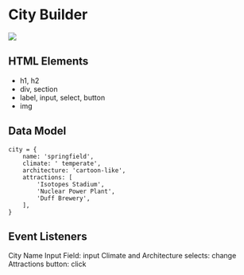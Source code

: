 # City Builder

![](./planning.JPG)

## HTML Elements

-   h1, h2
-   div, section
-   label, input, select, button
-   img

## Data Model

```
city = {
    name: 'springfield',
    climate: ' temperate',
    architecture: 'cartoon-like',
    attractions: [
        'Isotopes Stadium',
        'Nuclear Power Plant',
        'Duff Brewery',
    ],
}
```

## Event Listeners

City Name Input Field: input
Climate and Architecture selects: change
Attractions button: click
